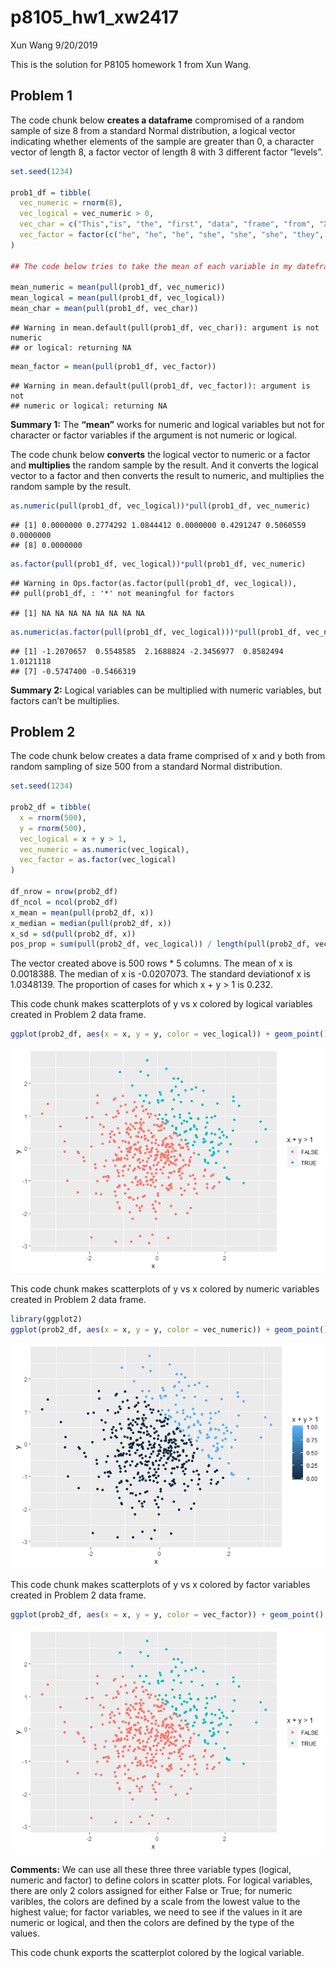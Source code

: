 p8105\_hw1\_xw2417
================
Xun Wang
9/20/2019

This is the solution for P8105 homework 1 from Xun Wang.

## Problem 1

The code chunk below **creates a dataframe** compromised of a random
sample of size 8 from a standard Normal distribution, a logical vector
indicating whether elements of the sample are greater than 0, a
character vector of length 8, a factor vector of length 8 with 3
different factor “levels”.

``` r
set.seed(1234)

prob1_df = tibble(
  vec_numeric = rnorm(8),
  vec_logical = vec_numeric > 0,
  vec_char = c("This","is", "the", "first", "data", "frame", "from", "Xun")，
  vec_factor = factor(c("he", "he", "he", "she", "she", "she", "they", "they"))
)

## The code below tries to take the mean of each variable in my dateframe.

mean_numeric = mean(pull(prob1_df, vec_numeric))
mean_logical = mean(pull(prob1_df, vec_logical))
mean_char = mean(pull(prob1_df, vec_char))
```

    ## Warning in mean.default(pull(prob1_df, vec_char)): argument is not numeric
    ## or logical: returning NA

``` r
mean_factor = mean(pull(prob1_df, vec_factor))
```

    ## Warning in mean.default(pull(prob1_df, vec_factor)): argument is not
    ## numeric or logical: returning NA

**Summary 1:** The **“mean”** works for numeric and logical variables
but not for character or factor variables if the argument is not numeric
or logical.

The code chunk below **converts** the logical vector to numeric or a
factor and **multiplies** the random sample by the result. And it
converts the logical vector to a factor and then converts the result to
numeric, and multiplies the random sample by the
    result.

``` r
as.numeric(pull(prob1_df, vec_logical))*pull(prob1_df, vec_numeric)
```

    ## [1] 0.0000000 0.2774292 1.0844412 0.0000000 0.4291247 0.5060559 0.0000000
    ## [8] 0.0000000

``` r
as.factor(pull(prob1_df, vec_logical))*pull(prob1_df, vec_numeric)
```

    ## Warning in Ops.factor(as.factor(pull(prob1_df, vec_logical)),
    ## pull(prob1_df, : '*' not meaningful for factors

    ## [1] NA NA NA NA NA NA NA NA

``` r
as.numeric(as.factor(pull(prob1_df, vec_logical)))*pull(prob1_df, vec_numeric)
```

    ## [1] -1.2070657  0.5548585  2.1688824 -2.3456977  0.8582494  1.0121118
    ## [7] -0.5747400 -0.5466319

**Summary 2:** Logical variables can be multiplied with numeric
variables, but factors can’t be multiplies.

## Problem 2

The code chunk below creates a data frame comprised of x and y both from
random sampling of size 500 from a standard Normal distribution.

``` r
set.seed(1234)

prob2_df = tibble(
  x = rnorm(500),
  y = rnorm(500),
  vec_logical = x + y > 1,
  vec_numeric = as.numeric(vec_logical),
  vec_factor = as.factor(vec_logical)
)

df_nrow = nrow(prob2_df)
df_ncol = ncol(prob2_df)
x_mean = mean(pull(prob2_df, x))
x_median = median(pull(prob2_df, x))
x_sd = sd(pull(prob2_df, x))
pos_prop = sum(pull(prob2_df, vec_logical)) / length(pull(prob2_df, vec_logical))
```

The vector created above is 500 rows \* 5 columns. The mean of x is
0.0018388. The median of x is -0.0207073. The standard deviationof x is
1.0348139. The proportion of cases for which x + y \> 1 is 0.232.

This code chunk makes scatterplots of y vs x colored by logical
variables created in Problem 2 data
frame.

``` r
ggplot(prob2_df, aes(x = x, y = y, color = vec_logical)) + geom_point() + labs(color = "x + y > 1")
```

![](p8105_hw1_xw2417_files/figure-gfm/yx_scatter_logical-1.png)<!-- -->

This code chunk makes scatterplots of y vs x colored by numeric
variables created in Problem 2 data frame.

``` r
library(ggplot2)
ggplot(prob2_df, aes(x = x, y = y, color = vec_numeric)) + geom_point() +labs(color = "x + y > 1")
```

![](p8105_hw1_xw2417_files/figure-gfm/yx_scatter_numeric-1.png)<!-- -->

This code chunk makes scatterplots of y vs x colored by factor variables
created in Problem 2 data
frame.

``` r
ggplot(prob2_df, aes(x = x, y = y, color = vec_factor)) + geom_point() + labs(color = "x + y > 1")
```

![](p8105_hw1_xw2417_files/figure-gfm/yx_scatter_factor-1.png)<!-- -->

**Comments:** We can use all these three three variable types (logical,
numeric and factor) to define colors in scatter plots. For logical
variables, there are only 2 colors assigned for either False or True;
for numeric varibles, the colors are defined by a scale from the lowest
value to the highest value; for factor variables, we need to see if the
values in it are numeric or logical, and then the colors are defined by
the type of the values.

This code chunk exports the scatterplot colored by the logical variable.

